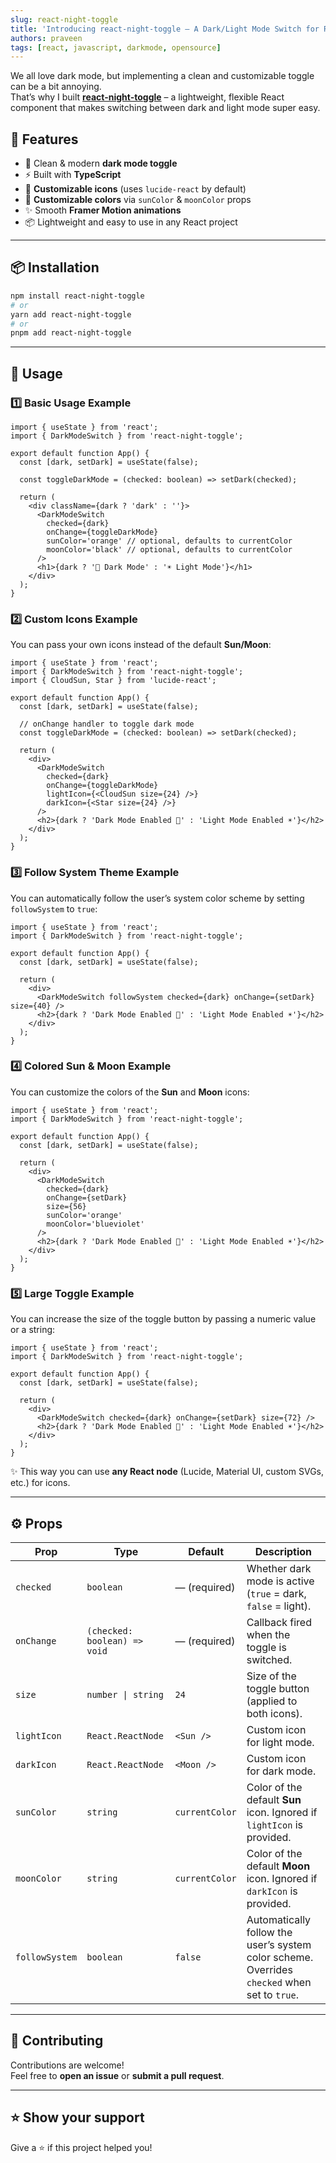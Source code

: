```yaml
---
slug: react-night-toggle
title: 'Introducing react-night-toggle – A Dark/Light Mode Switch for React'
authors: praveen
tags: [react, javascript, darkmode, opensource]
---
```


We all love dark mode, but implementing a clean and customizable toggle can be a bit annoying.  
That’s why I built **[react-night-toggle](https://www.npmjs.com/package/react-night-toggle)** – a lightweight, flexible React component that makes switching between dark and light mode super easy.

<!-- truncate -->

## 🚀 Features

- 🌙 Clean & modern **dark mode toggle**
- ⚡ Built with **TypeScript**
- 🎨 **Customizable icons** (uses `lucide-react` by default)
- 🎨 **Customizable colors** via `sunColor` & `moonColor` props
- ✨ Smooth **Framer Motion animations**
- 📦 Lightweight and easy to use in any React project

---

## 📦 Installation

```bash
npm install react-night-toggle
# or
yarn add react-night-toggle
# or
pnpm add react-night-toggle
```

---

## 🔧 Usage

### 1️⃣ Basic Usage Example

```tsx
import { useState } from 'react';
import { DarkModeSwitch } from 'react-night-toggle';

export default function App() {
  const [dark, setDark] = useState(false);

  const toggleDarkMode = (checked: boolean) => setDark(checked);

  return (
    <div className={dark ? 'dark' : ''}>
      <DarkModeSwitch
        checked={dark}
        onChange={toggleDarkMode}
        sunColor='orange' // optional, defaults to currentColor
        moonColor='black' // optional, defaults to currentColor
      />
      <h1>{dark ? '🌙 Dark Mode' : '☀️ Light Mode'}</h1>
    </div>
  );
}
```

### 2️⃣ Custom Icons Example

You can pass your own icons instead of the default **Sun/Moon**:

```tsx
import { useState } from 'react';
import { DarkModeSwitch } from 'react-night-toggle';
import { CloudSun, Star } from 'lucide-react';

export default function App() {
  const [dark, setDark] = useState(false);

  // onChange handler to toggle dark mode
  const toggleDarkMode = (checked: boolean) => setDark(checked);

  return (
    <div>
      <DarkModeSwitch
        checked={dark}
        onChange={toggleDarkMode}
        lightIcon={<CloudSun size={24} />}
        darkIcon={<Star size={24} />}
      />
      <h2>{dark ? 'Dark Mode Enabled 🌙' : 'Light Mode Enabled ☀️'}</h2>
    </div>
  );
}
```

### 3️⃣ Follow System Theme Example

You can automatically follow the user’s system color scheme by setting `followSystem` to `true`:

```tsx
import { useState } from 'react';
import { DarkModeSwitch } from 'react-night-toggle';

export default function App() {
  const [dark, setDark] = useState(false);

  return (
    <div>
      <DarkModeSwitch followSystem checked={dark} onChange={setDark} size={40} />
      <h2>{dark ? 'Dark Mode Enabled 🌙' : 'Light Mode Enabled ☀️'}</h2>
    </div>
  );
}
```

### 4️⃣ Colored Sun & Moon Example

You can customize the colors of the **Sun** and **Moon** icons:

```tsx
import { useState } from 'react';
import { DarkModeSwitch } from 'react-night-toggle';

export default function App() {
  const [dark, setDark] = useState(false);

  return (
    <div>
      <DarkModeSwitch
        checked={dark}
        onChange={setDark}
        size={56}
        sunColor='orange'
        moonColor='blueviolet'
      />
      <h2>{dark ? 'Dark Mode Enabled 🌙' : 'Light Mode Enabled ☀️'}</h2>
    </div>
  );
}
```

### 5️⃣ Large Toggle Example

You can increase the size of the toggle button by passing a numeric value or a string:

```tsx
import { useState } from 'react';
import { DarkModeSwitch } from 'react-night-toggle';

export default function App() {
  const [dark, setDark] = useState(false);

  return (
    <div>
      <DarkModeSwitch checked={dark} onChange={setDark} size={72} />
      <h2>{dark ? 'Dark Mode Enabled 🌙' : 'Light Mode Enabled ☀️'}</h2>
    </div>
  );
}
```

✨ This way you can use **any React node** (Lucide, Material UI, custom SVGs, etc.) for icons.

---

## ⚙️ Props

| Prop           | Type                         | Default        | Description                                                                                  |
| -------------- | ---------------------------- | -------------- | -------------------------------------------------------------------------------------------- |
| `checked`      | `boolean`                    | — (required)   | Whether dark mode is active (`true` = dark, `false` = light).                                |
| `onChange`     | `(checked: boolean) => void` | — (required)   | Callback fired when the toggle is switched.                                                  |
| `size`         | `number \| string`           | `24`           | Size of the toggle button (applied to both icons).                                           |
| `lightIcon`    | `React.ReactNode`            | `<Sun />`      | Custom icon for light mode.                                                                  |
| `darkIcon`     | `React.ReactNode`            | `<Moon />`     | Custom icon for dark mode.                                                                   |
| `sunColor`     | `string`                     | `currentColor` | Color of the default **Sun** icon. Ignored if `lightIcon` is provided.                       |
| `moonColor`    | `string`                     | `currentColor` | Color of the default **Moon** icon. Ignored if `darkIcon` is provided.                       |
| `followSystem` | `boolean`                    | `false`        | Automatically follow the user’s system color scheme. Overrides `checked` when set to `true`. |

---

## 🤝 Contributing

Contributions are welcome!  
Feel free to **open an issue** or **submit a pull request**.

---

## ⭐ Show your support

Give a ⭐️ if this project helped you!
